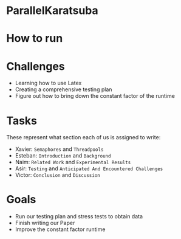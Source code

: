 # ParallelKaratsuba

# How to run




# Challenges
- Learning how to use Latex
- Creating a comprehensive testing plan
- Figure out how to bring down the constant factor of the runtime

# Tasks
These represent what section each of us is assigned to write:
- Xavier: `Semaphores` and `Threadpools`
- Esteban: `Introduction` and `Background`
- Naim: `Related Work` and `Experimental Results`
- Asir: `Testing` and `Anticipated And Encountered Challenges`
- Victor: `Conclusion` and `Discussion`

# Goals
- Run our testing plan and stress tests to obtain data
- Finish writing our Paper
- Improve the constant factor runtime


